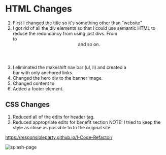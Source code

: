 # HTML Changes
1. First I changed the title so it's something other than "website"
2. I got rid of all the div elements so that I could use semantic HTML to reduce the redundancy from using just divs. From <div class="header"> to <header> and so on.
3. I eliminated the makeshift nav bar (ul, li) and created a <nav> bar with only anchored links.
4. Changed the hero div to the banner image.
5. Changed content to <main>
6. Added a footer element.

## CSS Changes
1. Reduced all of the edits for header tag. 
2. Reduced appropriate edits for benefit section
NOTE: I tried to keep the style as close as possible to to the original site. 

https://responsibleparty.github.io/I-Code-Refactor/

![splash-page](assets/images/FinalSite.png)

